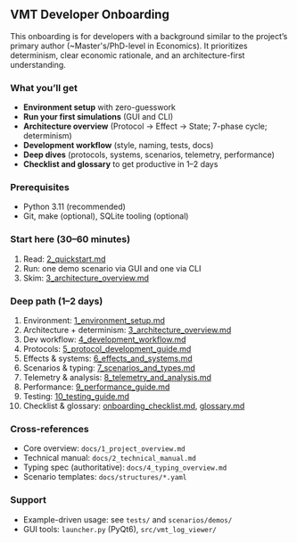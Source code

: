 ## VMT Developer Onboarding

This onboarding is for developers with a background similar to the project’s primary author (~Master's/PhD-level in Economics). It prioritizes determinism, clear economic rationale, and an architecture-first understanding.

### What you’ll get
- **Environment setup** with zero-guesswork
- **Run your first simulations** (GUI and CLI)
- **Architecture overview** (Protocol → Effect → State; 7-phase cycle; determinism)
- **Development workflow** (style, naming, tests, docs)
- **Deep dives** (protocols, systems, scenarios, telemetry, performance)
- **Checklist and glossary** to get productive in 1–2 days

### Prerequisites
- Python 3.11 (recommended)
- Git, make (optional), SQLite tooling (optional)

### Start here (30–60 minutes)
1. Read: [2_quickstart.md](2_quickstart.md)
2. Run: one demo scenario via GUI and one via CLI
3. Skim: [3_architecture_overview.md](3_architecture_overview.md)

### Deep path (1–2 days)
1. Environment: [1_environment_setup.md](1_environment_setup.md)
2. Architecture + determinism: [3_architecture_overview.md](3_architecture_overview.md)
3. Dev workflow: [4_development_workflow.md](4_development_workflow.md)
4. Protocols: [5_protocol_development_guide.md](5_protocol_development_guide.md)
5. Effects & systems: [6_effects_and_systems.md](6_effects_and_systems.md)
6. Scenarios & typing: [7_scenarios_and_types.md](7_scenarios_and_types.md)
7. Telemetry & analysis: [8_telemetry_and_analysis.md](8_telemetry_and_analysis.md)
8. Performance: [9_performance_guide.md](9_performance_guide.md)
9. Testing: [10_testing_guide.md](10_testing_guide.md)
10. Checklist & glossary: [onboarding_checklist.md](onboarding_checklist.md), [glossary.md](glossary.md)

### Cross-references
- Core overview: `docs/1_project_overview.md`
- Technical manual: `docs/2_technical_manual.md`
- Typing spec (authoritative): `docs/4_typing_overview.md`
- Scenario templates: `docs/structures/*.yaml`

### Support
- Example-driven usage: see `tests/` and `scenarios/demos/`
- GUI tools: `launcher.py` (PyQt6), `src/vmt_log_viewer/`


